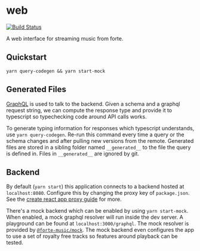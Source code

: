 # web

[![Build Status][build-status-image]][build-status]

A web interface for streaming music from forte.

## Quickstart

    yarn query-codegen && yarn start-mock

## Generated Files

[GraphQL] is used to talk to the backend. Given a schema and a graphql
request string, we can compute the response type and provide it to typescript
so typechecking code around API calls works.

To generate typing information for responses which typescript understands,
use `yarn query-codegen`. Re-run this command every time a query or the
schema changes and after pulling new versions from the remote. Generated
files are stored in a sibling folder named `__generated__` to the file the
query is defined in. Files in `__generated__` are ignored by git.

## Backend

By default (`yarn start`) this application connects to a backend hosted at
`localhost:8080`. Configure this by changing the proxy key of `package.json`.
See the [create react app proxy guide][proxy-guide] for more.

There's a mock backend which can be enabled by using `yarn start-mock`. When
enabled, a mock graphql resolver will run inside the dev server. A playground
can be found at `localhost:3000/graphql`. The mock resolver is provided by
[`@forte-music/mock`][forte-music/mock]. The mock backend even configures the
app to use a set of royalty free tracks so features around playback can be
tested.

[graphql]: https://graphql.org/
[proxy-guide]: https://facebook.github.io/create-react-app/docs/proxying-api-requests-in-development
[build-status-image]: https://img.shields.io/circleci/project/github/forte-music/web/master.svg
[build-status]: https://circleci.com/gh/forte-music/web
[forte-music/mock]: https://github.com/forte-music/schema/tree/master/packages/mock

